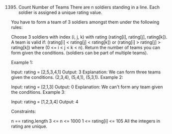 1395. Count Number of Teams
There are n soldiers standing in a line. Each soldier is assigned a unique rating value.

You have to form a team of 3 soldiers amongst them under the following rules:

Choose 3 soldiers with index (i, j, k) with rating (rating[i], rating[j], rating[k]).
A team is valid if: (rating[i] < rating[j] < rating[k]) or (rating[i] > rating[j] > rating[k]) where (0 <= i < j < k < n).
Return the number of teams you can form given the conditions. (soldiers can be part of multiple teams).

 

Example 1:

Input: rating = [2,5,3,4,1]
Output: 3
Explanation: We can form three teams given the conditions. (2,3,4), (5,4,1), (5,3,1). 
Example 2:

Input: rating = [2,1,3]
Output: 0
Explanation: We can't form any team given the conditions.
Example 3:

Input: rating = [1,2,3,4]
Output: 4
 

Constraints:

n == rating.length
3 <= n <= 1000
1 <= rating[i] <= 105
All the integers in rating are unique.